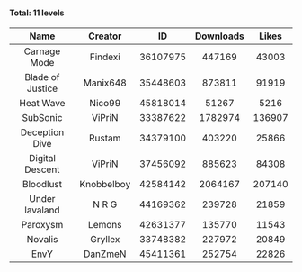 #### Total: 11 levels

| Name | Creator | ID | Downloads | Likes |
|:---:|:---:|:---:|:---:|:---:|
| Carnage Mode | Findexi | 36107975 | 447169 | 43003
| Blade of Justice | Manix648 | 35448603 | 873811 | 91919
| Heat Wave | Nico99 | 45818014 | 51267 | 5216
| SubSonic | ViPriN | 33387622 | 1782974 | 136907
| Deception Dive | Rustam | 34379100 | 403220 | 25866
| Digital Descent | ViPriN | 37456092 | 885623 | 84308
| Bloodlust | Knobbelboy | 42584142 | 2064167 | 207140
| Under lavaland | N R G | 44169362 | 239728 | 21859
| Paroxysm | Lemons | 42631377 | 135770 | 11543
| Novalis | Gryllex | 33748382 | 227972 | 20849
| EnvY | DanZmeN | 45411361 | 252754 | 22826
